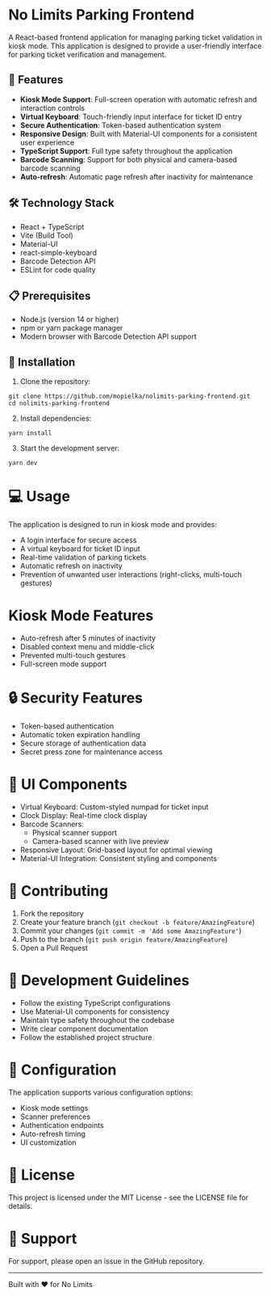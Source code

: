 # No Limits Parking Frontend

A React-based frontend application for managing parking ticket validation in kiosk mode. This application is designed to provide a user-friendly interface for parking ticket verification and management.

## 🚀 Features

- **Kiosk Mode Support**: Full-screen operation with automatic refresh and interaction controls
- **Virtual Keyboard**: Touch-friendly input interface for ticket ID entry
- **Secure Authentication**: Token-based authentication system
- **Responsive Design**: Built with Material-UI components for a consistent user experience
- **TypeScript Support**: Full type safety throughout the application
- **Barcode Scanning**: Support for both physical and camera-based barcode scanning
- **Auto-refresh**: Automatic page refresh after inactivity for maintenance

## 🛠️ Technology Stack

- React + TypeScript
- Vite (Build Tool)
- Material-UI
- react-simple-keyboard
- Barcode Detection API
- ESLint for code quality

## 📋 Prerequisites

- Node.js (version 14 or higher)
- npm or yarn package manager
- Modern browser with Barcode Detection API support

## 🔧 Installation

1. Clone the repository:
```shell
git clone https://github.com/mopielka/nolimits-parking-frontend.git
cd nolimits-parking-frontend
```
2. Install dependencies:
```shell
yarn install
```
3. Start the development server:
```shell
yarn dev
```
💻 Usage
========

The application is designed to run in kiosk mode and provides:

-   A login interface for secure access
-   A virtual keyboard for ticket ID input
-   Real-time validation of parking tickets
-   Automatic refresh on inactivity
-   Prevention of unwanted user interactions (right-clicks, multi-touch gestures)

Kiosk Mode Features
===================

-   Auto-refresh after 5 minutes of inactivity
-   Disabled context menu and middle-click
-   Prevented multi-touch gestures
-   Full-screen mode support

🔒 Security Features
====================

-   Token-based authentication
-   Automatic token expiration handling
-   Secure storage of authentication data
-   Secret press zone for maintenance access

🎨 UI Components
================

-   Virtual Keyboard: Custom-styled numpad for ticket input
-   Clock Display: Real-time clock display
-   Barcode Scanners:
    -   Physical scanner support
    -   Camera-based scanner with live preview
-   Responsive Layout: Grid-based layout for optimal viewing
-   Material-UI Integration: Consistent styling and components

🤝 Contributing
===============

1.  Fork the repository
2.  Create your feature branch (`git checkout -b feature/AmazingFeature`)
3.  Commit your changes (`git commit -m 'Add some AmazingFeature'`)
4.  Push to the branch (`git push origin feature/AmazingFeature`)
5.  Open a Pull Request

📝 Development Guidelines
=========================

-   Follow the existing TypeScript configurations
-   Use Material-UI components for consistency
-   Maintain type safety throughout the codebase
-   Write clear component documentation
-   Follow the established project structure

🔧 Configuration
================

The application supports various configuration options:

-   Kiosk mode settings
-   Scanner preferences
-   Authentication endpoints
-   Auto-refresh timing
-   UI customization

📄 License
==========

This project is licensed under the MIT License - see the LICENSE file for details.

🤔 Support
==========

For support, please open an issue in the GitHub repository.

* * * * *

Built with ❤️ for No Limits
